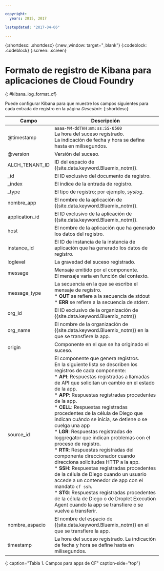 ```yaml
---

copyright:
  years: 2015, 2017

lastupdated: "2017-04-06"

---
```



{:shortdesc: .shortdesc}
{:new_window: target="_blank"}
{:codeblock: .codeblock}
{:screen: .screen}


# Formato de registro de Kibana para aplicaciones de Cloud Foundry
{: #kibana_log_format_cf}

Puede configurar Kibana para que muestre los campos siguientes para cada entrada de registro en la página *Descubrir*:
{:shortdesc}

| Campo | Descripción |
|-------|-------------|
| @timestamp | `aaaa-MM-ddTHH:mm:ss:SS-0500`  <br> La hora del suceso registrado. <br> La indicación de fecha y hora se define hasta en milisegundos. |
| @version | Versión del suceso. |
| ALCH_TENANT_ID | ID del espacio de {{site.data.keyword.Bluemix_notm}}. |
| \_id | El ID exclusivo del documento de registro. |
| \_index | El índice de la entrada de registro. |
| \_type | El tipo de registro; por ejemplo, *syslog*. |
| nombre_app | El nombre de la aplicación de {{site.data.keyword.Bluemix_notm}}. |
| application_id | El ID exclusivo de la aplicación de {{site.data.keyword.Bluemix_notm}}. |
| host | El nombre de la aplicación que ha generado los datos del registro. |
| instance_id | El ID de instancia de la instancia de aplicación que ha generado los datos de registro. |
| loglevel | La gravedad del suceso registrado. |
| message | Mensaje emitido por el componente. <br> El mensaje varía en función del contexto. |
| message_type | La secuencia en la que se escribe el mensaje de registro. <br> * **OUT** se refiere a la secuencia de stdout <br> * **ERR** se refiere a la secuencia de stderr. |
| org_id | El ID exclusivo de la organización de {{site.data.keyword.Bluemix_notm}} |
| org_name | El nombre de la organización de {{site.data.keyword.Bluemix_notm}} en la que se transfiere la app. |
| origin | Componente en el que se ha originado el suceso. |
| source_id | El componente que genera registros. <br> En la siguiente lista se describen los registros de cada componente: <br> * **API**: Respuestas registradas a llamadas de API que solicitan un cambio en el estado de la app. <br> * **APP**: Respuestas registradas procedentes de la app. <br> * **CELL**: Respuestas registradas procedentes de la célula de Diego que indican cuándo se inicia, se detiene o se cuelga una app <br> * **LGR**: Respuestas registradas de loggregator que indican problemas con el proceso de registro. <br> * **RTR**: Respuestas registradas del componente direccionador cuando direcciona solicitudes HTTP a la app. <br> * **SSH**: Respuestas registradas procedentes de la célula de Diego cuando un usuario accede a un contenedor de app con el mandato `cf ssh`. <br> * **STG**: Respuestas registradas procedentes de la célula de Diego o de Droplet Execution Agent cuando la app se transfiere o se vuelve a transferir. |
| nombre_espacio | El nombre del espacio de {{site.data.keyword.Bluemix_notm}} en el que se transfiere la app. |
| timestamp | La hora del suceso registrado. La indicación de fecha y hora se define hasta en milisegundos. |
{: caption="Tabla 1. Campos para apps de CF" caption-side="top"}


